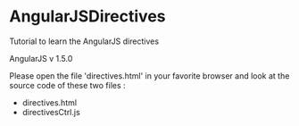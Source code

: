 # AngularJSDirectives
Tutorial to learn the AngularJS directives

AngularJS v 1.5.0

Please open the file 'directives.html' in your favorite browser and look at the source code of these two files :
- directives.html
- directivesCtrl.js
